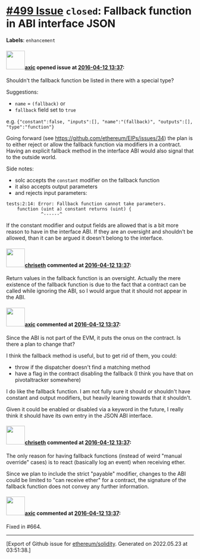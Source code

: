 # [\#499 Issue](https://github.com/ethereum/solidity/issues/499) `closed`: Fallback function in ABI interface JSON
**Labels**: `enhancement`


#### <img src="https://avatars.githubusercontent.com/u/20340?v=4" width="50">[axic](https://github.com/axic) opened issue at [2016-04-12 13:37](https://github.com/ethereum/solidity/issues/499):

Shouldn't the fallback function be listed in there with a special type?

Suggestions:
- `name` = `(fallback)` or
- `fallback` field set to `true`

e.g. `{"constant":false, "inputs":[], "name":"(fallback)", "outputs":[], "type":"function"}`

Going forward (see https://github.com/ethereum/EIPs/issues/34) the plan is to either reject or allow the fallback function via modifiers in a contract. Having an explicit fallback method in the interface ABI would also signal that to the outside world.

Side notes:
- solc accepts the `constant` modifier on the fallback function
- it also accepts output parameters
- and rejects input parameters:

```
tests:2:14: Error: Fallback function cannot take parameters.
    function (uint a) constant returns (uint) {
             ^------^
```

If the constant modifier and output fields are allowed that is a bit more reason to have in the interface ABI. If they are an oversight and shouldn't be allowed, than it can be argued it doesn't belong to the interface.


#### <img src="https://avatars.githubusercontent.com/u/9073706?v=4" width="50">[chriseth](https://github.com/chriseth) commented at [2016-04-12 13:37](https://github.com/ethereum/solidity/issues/499#issuecomment-210506883):

Return values in the fallback function is an oversight. Actually the mere existence of the fallback function is due to the fact that a contract can be called while ignoring the ABI, so I would argue that it should not appear in the ABI.

#### <img src="https://avatars.githubusercontent.com/u/20340?v=4" width="50">[axic](https://github.com/axic) commented at [2016-04-12 13:37](https://github.com/ethereum/solidity/issues/499#issuecomment-215908014):

Since the ABI is not part of the EVM, it puts the onus on the contract. Is there a plan to change that?

I think the fallback method is useful, but to get rid of them, you could:
- throw if the dispatcher doesn't find a matching method
- have a flag in the contract disabling the fallback (I think you have that on pivotaltracker somewhere)

I do like the fallback function. I am not fully sure it should or shouldn't have constant and output modifiers, but heavily leaning towards that it shouldn't.

Given it could be enabled or disabled via a keyword in the future, I really think it should have its own entry in the JSON ABI interface.

#### <img src="https://avatars.githubusercontent.com/u/9073706?v=4" width="50">[chriseth](https://github.com/chriseth) commented at [2016-04-12 13:37](https://github.com/ethereum/solidity/issues/499#issuecomment-239402409):

The only reason for having fallback functions (instead of weird "manual override" cases) is to react (basically log an event) when receiving ether.

Since we plan to include the strict "payable" modifier, changes to the ABI could be limited to "can receive ether" for a contract, the signature of the fallback function does not convey any further information.

#### <img src="https://avatars.githubusercontent.com/u/20340?v=4" width="50">[axic](https://github.com/axic) commented at [2016-04-12 13:37](https://github.com/ethereum/solidity/issues/499#issuecomment-245086520):

Fixed in #664.


-------------------------------------------------------------------------------



[Export of Github issue for [ethereum/solidity](https://github.com/ethereum/solidity). Generated on 2022.05.23 at 03:51:38.]
